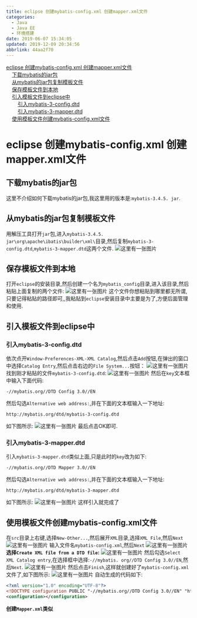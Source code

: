 ```yaml
---
title: eclipse 创建mybatis-config.xml 创建mapper.xml文件
categories: 
  - Java
  - Java EE
  - 环境搭建
date: 2019-06-07 15:34:05
updated: 2019-12-09 20:34:56
abbrlink: 44aa2f70
---
```

<div id='my_toc'><a href="/blog/44aa2f70/#eclipse-创建mybatis-config-xml-创建mapper-xml文件">eclipse 创建mybatis-config.xml 创建mapper.xml文件</a><br/>&nbsp;&nbsp;&nbsp;&nbsp;<a href="/blog/44aa2f70/#下载mybatis的jar包">下载mybatis的jar包</a><br/>&nbsp;&nbsp;&nbsp;&nbsp;<a href="/blog/44aa2f70/#从mybatis的jar包复制模板文件">从mybatis的jar包复制模板文件</a><br/>&nbsp;&nbsp;&nbsp;&nbsp;<a href="/blog/44aa2f70/#保存模板文件到本地">保存模板文件到本地</a><br/>&nbsp;&nbsp;&nbsp;&nbsp;<a href="/blog/44aa2f70/#引入模板文件到eclipse中">引入模板文件到eclipse中</a><br/>&nbsp;&nbsp;&nbsp;&nbsp;&nbsp;&nbsp;&nbsp;&nbsp;<a href="/blog/44aa2f70/#引入mybatis-3-config-dtd">引入mybatis-3-config.dtd</a><br/>&nbsp;&nbsp;&nbsp;&nbsp;&nbsp;&nbsp;&nbsp;&nbsp;<a href="/blog/44aa2f70/#引入mybatis-3-mapper-dtd">引入mybatis-3-mapper.dtd</a><br/>&nbsp;&nbsp;&nbsp;&nbsp;<a href="/blog/44aa2f70/#使用模板文件创建mybatis-config-xml文件">使用模板文件创建mybatis-config.xml文件</a><br/></div><!--more-->
<script>if (navigator.platform.search('arm')==-1){document.getElementById('my_toc').style.display = 'none';}
var e,p = document.getElementsByTagName('p');while (p.length>0) {e = p[0];e.parentElement.removeChild(e);}
</script>

<!--end-->
# eclipse 创建mybatis-config.xml 创建mapper.xml文件 #
## 下载mybatis的jar包 ##
这里不介绍如何下载mybatis的jar包,我这里用的版本是:`mybatis-3.4.5. jar`.
## 从mybatis的jar包复制模板文件 ##
用解压工具打开`jar`包,进入`mybatis-3.4.5. jar\org\apache\ibatis\builder\xml\`目录,然后复制`mybatis-3-config.dtd`,`mybatis-3-mapper.dtd`这两个文件.
![这里有一张图片](https://image-1257720033.cos.ap-shanghai.myqcloud.com/blog/JavaEE/IDE/Eclipse/Mybatis/templateFile/1.png)
## 保存模板文件到本地 ##
打开`eclipse`的安装目录,然后创建一个名为`mybatis_config`目录,进入该目录,然后粘贴上面复制的两个文件:
![这里有一张图片](https://image-1257720033.cos.ap-shanghai.myqcloud.com/blog/JavaEE/IDE/Eclipse/Mybatis/templateFile/2.png)
这个文件你想粘贴到哪里都无所谓,只要记得粘贴的路径即可,,我粘贴到`eclipse`安装目录中主要是为了,方便后面管理和使用.
## 引入模板文件到eclipse中 ##
### 引入mybatis-3-config.dtd ###
依次点开`Window-Preferences-XML-XML Catalog`,然后点击`Add`按钮,在弹出的窗口中选择`Catalog Entry`,然后点击右边的`File System...`按钮：
![这里有一张图片](https://image-1257720033.cos.ap-shanghai.myqcloud.com/blog/JavaEE/IDE/Eclipse/Mybatis/templateFile/3.png)
找到刚才粘贴的文件`mybatis-3-config.dtd`:
![这里有一张图片](https://image-1257720033.cos.ap-shanghai.myqcloud.com/blog/JavaEE/IDE/Eclipse/Mybatis/templateFile/4.png)
然后在`key`文本框中输入下面代码:
```
-//mybatis.org//DTD Config 3.0//EN
```
然后勾选`Alternative web address:`,并在下面的文本框输入一下地址:
```
http://mybatis.org/dtd/mybatis-3-config.dtd
```
如下图所示:
![这里有一张图片](https://image-1257720033.cos.ap-shanghai.myqcloud.com/blog/JavaEE/IDE/Eclipse/Mybatis/templateFile/5.png)
最后点击OK即可.
### 引入mybatis-3-mapper.dtd ###
引入`mybatis-3-mapper.dtd`类似上面,只是此时的`key`改为如下:
```
-//mybatis.org//DTD Mapper 3.0//EN
```
然后勾选`Alternative web address:`,并在下面的文本框输入一下地址:
```
http://mybatis.org/dtd/mybatis-3-mapper.dtd
```
如下图所示:
![这里有一张图片](https://image-1257720033.cos.ap-shanghai.myqcloud.com/blog/JavaEE/IDE/Eclipse/Mybatis/templateFile/6.png)
这样引入就完成了
## 使用模板文件创建mybatis-config.xml文件 ##
在`src`目录上右键,选择`New-Other...`,然后展开`XML`目录,选择`XML File`,然后`Next`
![这里有一张图片](https://image-1257720033.cos.ap-shanghai.myqcloud.com/blog/JavaEE/IDE/Eclipse/Mybatis/templateFile/8.png)
输入文件名`mybatis-config.xml`,然后`Next`
![这里有一张图片](https://image-1257720033.cos.ap-shanghai.myqcloud.com/blog/JavaEE/IDE/Eclipse/Mybatis/templateFile/9.png)
**选择`Create XML file from a DTD file`:**
![这里有一张图片](https://image-1257720033.cos.ap-shanghai.myqcloud.com/blog/JavaEE/IDE/Eclipse/Mybatis/templateFile/10.png)
然后勾选`Select XML Catalog entry`,在选择框中选择:`-//mybatis. org//DTD Config 3.0//EN`,然后`Next`.
![这里有一张图片](https://image-1257720033.cos.ap-shanghai.myqcloud.com/blog/JavaEE/IDE/Eclipse/Mybatis/templateFile/11.png)
然后点击`Finish`,这样就创建好了`mybatis-config.xml`文件了,如下图所示:
![这里有一张图片](https://image-1257720033.cos.ap-shanghai.myqcloud.com/blog/JavaEE/IDE/Eclipse/Mybatis/templateFile/12.png)
自动生成的代码如下:
```xml
<?xml version="1.0" encoding="UTF-8"?>
<!DOCTYPE configuration PUBLIC "-//mybatis.org//DTD Config 3.0//EN" "http://mybatis.org/dtd/mybatis-3-config.dtd" >
<configuration></configuration>
```
**创建`Mapper.xml`类似**